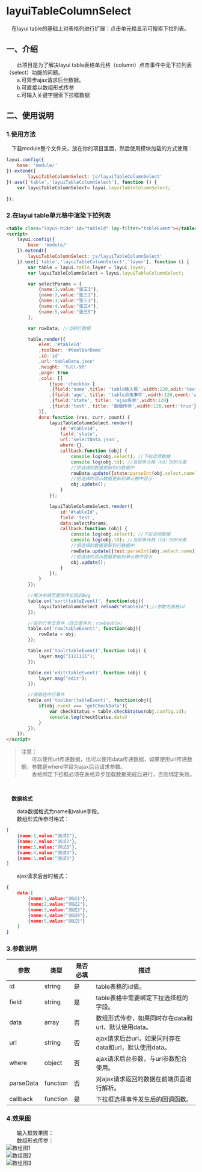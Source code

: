 # layuiTableColumnSelect
&emsp;在layui table的基础上对表格列进行扩展：点击单元格显示可搜索下拉列表。

## 一、介绍
&emsp;&emsp;此项目是为了解决layui table表格单元格（column）点击事件中无下拉列表（select）功能的问题。
<br/>
&emsp;&emsp;a.可异步ajax请求后台数据。
<br/>
&emsp;&emsp;b.可直接以数组形式传参
<br/>
&emsp;&emsp;c.可输入关键字搜索下拉框数据

## 二、使用说明

### 1.使用方法
&emsp;下载module整个文件夹，放在你的项目里面，然后使用模块加载的方式使用：
```javascript
layui.config({
    base: 'module/'
}).extend({
        layuiTableColumnSelect:'js/layuiTableColumnSelect'
}).use(['table','layuiTableColumnSelect'], function () {
    var layuiTableColumnSelect= layui.layuiTableColumnSelect;
    
});
```

### 2.在layui table单元格中渲染下拉列表

```html
<table class="layui-hide" id="tableId" lay-filter="tableEvent"></table>
<script>
    layui.config({
        base: 'module/'
    }).extend({
        layuiTableColumnSelect:'js/layuiTableColumnSelect'
    }).use(['table','layuiTableColumnSelect','layer'], function () {
        var table = layui.table,layer = layui.layer;
        var layuiTableColumnSelect = layui.layuiTableColumnSelect;

        var selectParams = [
            {name:1,value:"张三1"},
            {name:2,value:"张三2"},
            {name:3,value:"张三3"},
            {name:4,value:"张三4"},
            {name:5,value:"张三5"}
        ];

        var rowData; //当前行数据

        table.render({
            elem: '#tableId'
            ,toolbar: '#toolbarDemo'
            ,id:'id'
            ,url:'tableData.json'
            ,height: 'full-90'
            ,page: true
            ,cols: [[
                {type:'checkbox'}
                ,{field:'name',title: 'table输入框',width:120,edit:'text'}
                ,{field:'age', title: 'table点击事件',width:120,event:'age',sort:'true'}
                ,{field:'state', title: 'ajax传参',width:120}
                ,{field:'test', title: '数组传参',width:120,sort:'true'}
            ]],
            done:function (res, curr, count) {
                layuiTableColumnSelect.render({
                    id:'#tableId',
                    field:'state',
                    url:'selectData.json',
                    where:{},
                    callback:function (obj) {
                        console.log(obj.select); //下拉选项数据
                        console.log(obj.td); //当前单元格（td）DOM元素
                        //把选择的数据更新到行数据中
                        rowData.update({state:parseInt(obj.select.name)});
                        //把选择的显示数据更新到单元格中显示
                        obj.update();
                    }
                });

                layuiTableColumnSelect.render({
                    id:'#tableId',
                    field:'test',
                    data:selectParams,
                    callback:function (obj) {
                        console.log(obj.select); //下拉选项数据
                        console.log(obj.td); //当前单元格（td）DOM元素
                        //把选择的数据更新到行数据中
                        rowData.update({test:parseInt(obj.select.name)});
                        //把选择的显示数据更新到单元格中显示
                        obj.update();
                    }
                });
            }
        });

        //解决前端页面排序出现的bug
        table.on('sort(tableEvent)', function(obj){
            layuiTableColumnSelect.reload("#tableId");//参数为表格id
        });

        //监听行单击事件（双击事件为：rowDouble）
        table.on('row(tableEvent)', function(obj){
            rowData = obj;
        });

        table.on('tool(tableEvent)',function (obj) {
            layer.msg("1111111");
        });

        table.on('edit(tableEvent)',function (obj) {
            layer.msg("edit");
        });

        //获取选中行事件
        table.on('toolbar(tableEvent)', function(obj){
            if(obj.event === 'getCheckData'){
                var checkStatus = table.checkStatus(obj.config.id);
                console.log(checkStatus.data)
            }
        });
    });
</script>
```

> 注意：<br>
> &emsp;&emsp;可以使用url传递数据，也可以使用data传递数据，如果使用url传递数据，参数是where字段为ajax后台请求参数。<br>
> &emsp;&emsp;表格绑定下拉框必须在表格异步加载数据完成后进行，否则绑定失败。

<br/>

&emsp;**数据格式**

&emsp;&emsp;data数据格式为name和value字段。
<br/>
&emsp;&emsp;数组形式传参时格式：
```json
[
    {name:1,value:"测试1"},
    {name:2,value:"测试2"},
    {name:3,value:"测试3"},
    {name:4,value:"测试4"},
    {name:5,value:"测试5"}
]
```

&emsp;&emsp;ajax请求后台时格式：
```json
{
    data:[
        {name:1,value:"测试1"},
        {name:2,value:"测试2"},
        {name:3,value:"测试3"},
        {name:4,value:"测试4"},
        {name:5,value:"测试5"}
    ]
}
```

### 3.参数说明
参数 | 类型 | 是否必填 | 描述 |
--- | --- | --- | ---
id | string | 是 | table表格的id值。
field | string | 是 | table表格中需要绑定下拉选择框的字段。
data | array | 否 | 数组形式传参，如果同时存在data和url，默认使用data。
url | string | 否 | ajax请求后台url，如果同时存在data和url，默认使用data。
where | object | 否 | ajax请求后台参数，与url参数配合使用。
parseData | function | 否 | 对ajax请求返回的数据在前端页面进行解析。
callback | function | 是 | 下拉框选择事件发生后的回调函数。

### 4.效果图
&emsp;&emsp;输入框效果图：<br/>
&emsp;&emsp;数组形式传参：<br/>
![数组图1](https://images.gitee.com/uploads/images/2019/1201/005920_6bd870bd_1588195.png "2.png")
<br/>
![数组图2](https://images.gitee.com/uploads/images/2019/1201/005950_d701b34f_1588195.png "3.png")
<br/>
![数组图3](https://images.gitee.com/uploads/images/2019/1201/010015_121379ce_1588195.png "4.png")